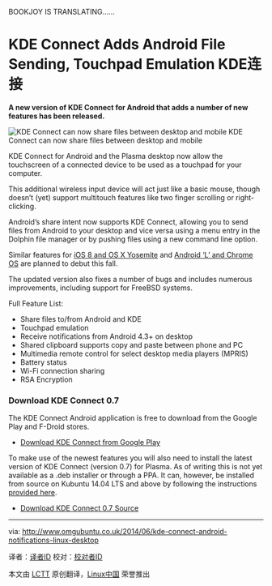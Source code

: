 BOOKJOY IS TRANSLATING......

KDE Connect Adds Android File Sending, Touchpad Emulation
KDE连接
================================================================================
**A new version of KDE Connect for Android that adds a number of new features has been released.**

![KDE Connect can now share files between desktop and mobile](http://www.omgubuntu.co.uk/wp-content/uploads/2014/06/kde-connect-share-feature.jpg)
KDE Connect can now share files between desktop and mobile

KDE Connect for Android and the Plasma desktop now allow the touchscreen of a connected device to be used as a touchpad for your computer.

This additional wireless input device will act just like a basic mouse, though doesn’t (yet) support multitouch features like two finger scrolling or right-clicking.

Android’s share intent now supports KDE Connect, allowing you to send files from Android to your desktop and vice versa using a menu entry in the Dolphin file manager or by pushing files using a new command line option.

Similar features for [iOS 8 and OS X Yosemite][1] and [Android ‘L’  and Chrome OS][2] are planned to debut this fall.

The updated version also fixes a number of bugs and includes numerous improvements, including support for FreeBSD systems.

Full Feature List:

- Share files to/from Android and KDE
- Touchpad emulation
- Receive notifications from Android 4.3+ on desktop
- Shared clipboard supports copy and paste between phone and PC
- Multimedia remote control for select desktop media players (MPRIS)
- Battery status
- Wi-Fi connection sharing
- RSA Encryption

### Download KDE Connect 0.7 ###

The KDE Connect Android application is free to download from the Google Play and F-Droid stores.

- [Download KDE Connect from Google Play][3]

To make use of the newest features you will also need to install the latest version of KDE Connect (version 0.7) for Plasma. As of writing this is not yet available as a .deb installer or through a PPA. It can, however, be installed from source on Kubuntu 14.04 LTS and above by following the instructions [provided here][4].

- [Download KDE Connect 0.7 Source][5]

--------------------------------------------------------------------------------

via: http://www.omgubuntu.co.uk/2014/06/kde-connect-android-notifications-linux-desktop

译者：[译者ID](https://github.com/译者ID) 校对：[校对者ID](https://github.com/校对者ID)

本文由 [LCTT](https://github.com/LCTT/TranslateProject) 原创翻译，[Linux中国](http://linux.cn/) 荣誉推出

[1]:http://www.omgubuntu.co.uk/2014/06/os-x-10-10-feature-ubuntu-already
[2]:http://www.omgchrome.com/android-apps-notifications-call-alerts-chromebook/
[3]:https://play.google.com/store/apps/details?id=org.kde.kdeconnect_tp
[4]:https://albertvaka.wordpress.com/2014/06/28/awesome-contributions-to-kde-connect/#comment-1175
[5]:http://download.kde.org/unstable/kdeconnect/0.7/src/kdeconnect-kde-0.7.tar.xz.mirrorlist
